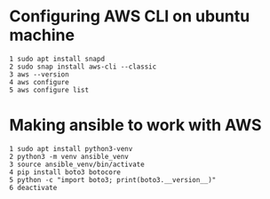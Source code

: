 # Configuring AWS CLI on ubuntu machine 

```
1 sudo apt install snapd
2 sudo snap install aws-cli --classic
3 aws --version
4 aws configure
5 aws configure list

```

# Making ansible to work with AWS

```
1 sudo apt install python3-venv
2 python3 -m venv ansible_venv
3 source ansible_venv/bin/activate
4 pip install boto3 botocore
5 python -c "import boto3; print(boto3.__version__)"
6 deactivate
```
